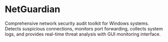 # NetGuardian
Comprehensive network security audit toolkit for Windows systems. Detects suspicious connections, monitors port forwarding, collects system logs, and provides real-time threat analysis with GUI monitoring interface.
